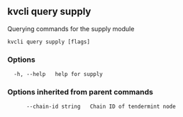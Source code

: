 <!--
title: supply
order: 0
-->
## kvcli query supply

Querying commands for the supply module

```
kvcli query supply [flags]
```

### Options

```
  -h, --help   help for supply
```

### Options inherited from parent commands

```
      --chain-id string   Chain ID of tendermint node
```

